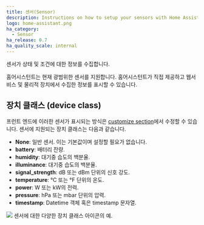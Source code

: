 ```yaml
---
title: 센서(Sensor)
description: Instructions on how to setup your sensors with Home Assistant.
logo: home-assistant.png
ha_category:
  - Sensor
ha_release: 0.7
ha_quality_scale: internal
---
```


센서가 상태 및 조건에 대한 정보를 수집합니다. 

홈어시스턴트는 현재 광범위한 센서를 지원합니다. 홈어시스턴트가 직접 제공하고 웹서비스 및 물리적 장치에서 수집한 정보를 표시할 수 있습니다.

## 장치 클래스 (device class)

프런트 엔드에 이러한 센서가 표시되는 방식은 [customize section](/docs/configuration/customizing-devices/)에서 수정할 수 있습니다. 센서에 지원되는 장치 클래스는 다음과 같습니다.

- **None**: 일반 센서. 이는 기본값이며 설정할 필요가 없습니다.
- **battery**: 배터리 잔량.
- **humidity**:  대기중 습도의 백분율.
- **illuminance**:  대기중 습도의 백분율.
- **signal_strength**: dB 또는 dBm 단위의 신호 강도.
- **temperature**: °C 또는 °F 단위의 온도.
- **power**: W 또는 kW의 전력.
- **pressure**: hPa 또는 mbar 단위의 압력.
- **timestamp**: Datetime 객체 혹은 timestamp 문자열.

<p class='img'>
<img src='/images/screenshots/sensor_device_classes_icons.png' />
센서에 대한 다양한 장치 클래스 아이콘의 예.
</p>
